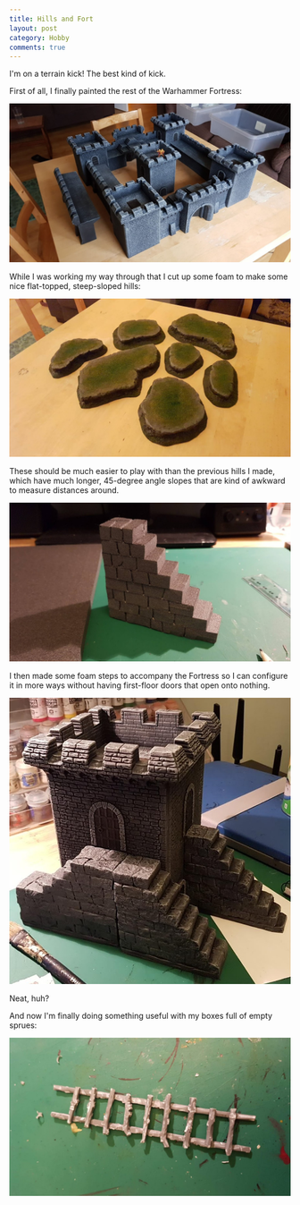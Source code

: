 ```yaml
---
title: Hills and Fort
layout: post
category: Hobby
comments: true
---
```


I'm on a terrain kick! The best kind of kick.

First of all, I finally painted the rest of the Warhammer Fortress:

![](/images/2022/01/hobby/terrain/fortress.jpg)

While I was working my way through that I cut up some foam to make some nice flat-topped, steep-sloped hills:

![](/images/2022/01/hobby/terrain/hills.jpg)

These should be much easier to play with than the previous hills I made, which have much longer, 45-degree angle slopes that are kind of awkward to measure distances around.

![](/images/2022/01/hobby/terrain/steps-wip.jpg)

I then made some foam steps to accompany the Fortress so I can configure it in more ways without having first-floor doors that open onto nothing.

![](/images/2022/01/hobby/terrain/steps.jpg)

Neat, huh?

And now I'm finally doing something useful with my boxes full of empty sprues: 

![](/images/2022/01/hobby/terrain/ladder.jpg)
